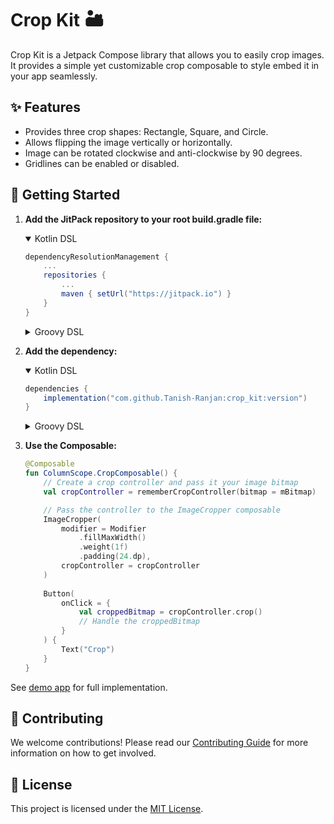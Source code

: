 # Crop Kit 🏜️

Crop Kit is a Jetpack Compose library that allows you to easily crop images. It provides a simple
yet customizable crop composable to style embed it in your app seamlessly.

## ✨ Features

- Provides three crop shapes: Rectangle, Square, and Circle.
- Allows flipping the image vertically or horizontally.
- Image can be rotated clockwise and anti-clockwise by 90 degrees.
- Gridlines can be enabled or disabled.

## 🚀 Getting Started

1. **Add the JitPack repository to your root build.gradle file:**
    <details open>
    <summary>Kotlin DSL</summary>

    ```gradle
    dependencyResolutionManagement {
        ...
        repositories {
            ...
            maven { setUrl("https://jitpack.io") }
        }
    }
    ```

    </details>

    <details>
    <summary>Groovy DSL</summary>

    ```gradle
    dependencyResolutionManagement {
        ...
        repositories {
            ...
            maven { url 'https://jitpack.io' }
        }
    }
    ```

    </details>

2. **Add the dependency:**
    <details open>
    <summary>Kotlin DSL</summary>

    ```gradle
    dependencies {
        implementation("com.github.Tanish-Ranjan:crop_kit:version")
    }
    ```

    </details>

    <details>
    <summary>Groovy DSL</summary>

    ```gradle
    dependencies {
        implementation 'com.github.Tanish-Ranjan:crop_kit:version'
    }
    ```

    </details>

3. **Use the Composable:**
    ```kotlin
    @Composable
    fun ColumnScope.CropComposable() {
        // Create a crop controller and pass it your image bitmap
        val cropController = rememberCropController(bitmap = mBitmap)
   
        // Pass the controller to the ImageCropper composable
        ImageCropper(
            modifier = Modifier
                .fillMaxWidth()
                .weight(1f)
                .padding(24.dp),
            cropController = cropController
        )
        
        Button(
            onClick = {
                val croppedBitmap = cropController.crop()
                // Handle the croppedBitmap
            }
        ) {
            Text("Crop")
        }  
    }
    ```

See [demo app](/app) for full implementation.

## 🤝 Contributing

We welcome contributions! Please read our [Contributing Guide](CONTRIBUTING.md) for more information
on how to get involved.

## 📄 License

This project is licensed under the [MIT License](LICENSE).
